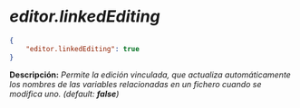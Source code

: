 <!-- Autor: Daniel Benjamin Perez Morales -->
<!-- GitHub: https://github.com/DanielBenjaminPerezMoralesDev13 -->
<!-- Gitlab: https://gitlab.com/DanielBenjaminPerezMoralesDev13 -->
<!-- Correo electrónico: danielperezdev@proton.me -->

# ***editor.linkedEditing***

```json
{
    "editor.linkedEditing": true
}
```

**Descripción:** *Permite la edición vinculada, que actualiza automáticamente los nombres de las variables relacionadas en un fichero cuando se modifica uno. (default: **false**)*
